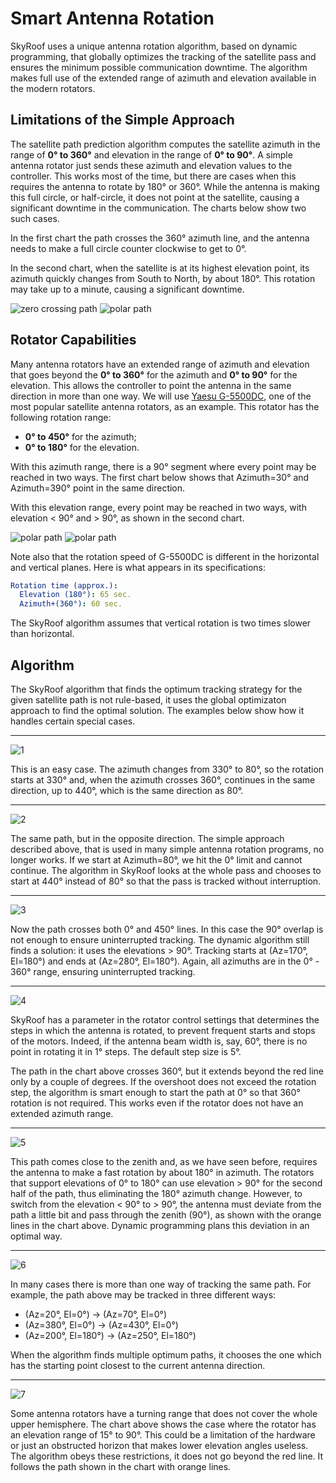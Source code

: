 # Smart Antenna Rotation

SkyRoof uses a unique antenna rotation algorithm, based on dynamic programming, that globally optimizes the tracking of the satellite pass and ensures the minimum possible communication downtime. The algorithm makes full use of the extended range of azimuth and elevation available in the modern rotators.

## Limitations of the Simple Approach

The satellite path prediction algorithm computes the satellite azimuth in the range of __0° to 360°__ and elevation in the range of __0° to 90°__. A simple antenna rotator just sends these azimuth and elevation values to the controller. This works most of the time, but there are cases when this requires the antenna to rotate by 180° or 360°. While the antenna is making this full circle, or half-circle, it does not point at the satellite, causing a significant downtime in the communication. The charts below show two such cases.

In the first chart the path crosses the  360° azimuth line, and the antenna needs to make a full circle counter clockwise to get to 0°.

In the second chart, when the satellite is at its highest elevation point, its azimuth quickly changes from South to North, by about 180°. This rotation may take up to a minute, causing a significant downtime.

![zero crossing path](../images/rotation/zero_crossing_path.png)
![polar path](../images/rotation/polar_path.png)

## Rotator Capabilities

Many antenna rotators have an extended range of azimuth and elevation that goes beyond the __0° to 360°__ for the azimuth and __0° to 90°__ for the elevation. This allows the controller to point the antenna in the same direction in more than one way. We will use
[Yaesu G-5500DC](https://www.yaesu.com/product-detail.aspx?Model=G-5500DC&CatName=Rotators),
one of the most popular satellite antenna rotators, as an example. This rotator has the following rotation range:

- __0° to 450°__ for the azimuth;
- __0° to 180°__ for the elevation.

With this azimuth range, there is a 90° segment where every point may be reached in two ways. The first chart below shows that Azimuth=30° and Azimuth=390° point in the same direction.

With this elevation range, every point may be reached in two ways, with elevation < 90° and > 90°, as shown in the second chart.

![polar path](../images/rotation/spiral.png)
![polar path](../images/rotation/flip.png)

Note also that the rotation speed of G-5500DC is different in the horizontal and vertical planes. Here is what appears in its specifications:

```yaml
Rotation time (approx.): 
  Elevation (180°): 65 sec.
  Azimuth+(360°): 60 sec.
```

The SkyRoof algorithm assumes that vertical rotation is two times slower than horizontal.

## Algorithm

The SkyRoof algorithm that finds the optimum tracking strategy for the given satellite path is not rule-based, it uses the global optimizaton approach to find the optimal solution. The examples below show how it handles certain special cases.

---

![1](../images/rotation/zero_crossing_forward.png)

This is an easy case. The azimuth changes from 330° to 80°, so the rotation starts at 330° and, when the azimuth crosses 360°, continues in the same direction, up to 440°, which is the same direction as 80°.

---

![2](../images/rotation/zero_crossing_backward.png)

The same path, but in the opposite direction. The simple approach described above, that is used in many simple antenna rotation programs, no longer works. If we start at Azimuth=80°, we hit the 0° limit and cannot continue. The algorithm in SkyRoof looks at the whole pass and chooses to start at 440° instead of 80° so that the pass is tracked without interruption.

---

![3](../images/rotation/crossing_both.png)

Now the path crosses both 0° and 450° lines. In this case the 90° overlap is not enough to ensure uninterrupted tracking. The dynamic algorithm still finds a solution: it uses the elevations > 90°. Tracking starts at (Az=170°, El=180°) and ends at (Az=280°, El=180°). Again, all azimuths are in the 0° - 360° range, ensuring uninterrupted tracking.

---

![4](../images/rotation/small_overshoot.png)

SkyRoof has a parameter in the rotator control settings that determines the steps in which the antenna is rotated, to prevent frequent starts and stops of the motors. Indeed, if the antenna beam width is, say, 60°, there is no point in rotating it in 1° steps. The default step size is 5°.

The path in the chart above crosses 360°, but it extends beyond the red line only by a couple of degrees. If the overshoot does not exceed the rotation step, the algorithm is smart enough to start the path at 0° so that 360° rotation is not required. This works even if the rotator does not have an extended azimuth range.

---

![5](../images/rotation/polar_path_flip.png)

This path comes close to the zenith and, as we have seen before, requires the antenna to make a fast rotation by about 180° in azimuth. The rotators that support elevations of 0° to 180° can use elevation > 90° for the second half of the path, thus eliminating the 180° azimuth change. However, to switch from the elevation < 90° to > 90°, the antenna must deviate from the path a little bit and pass through the zenith (90°), as shown with the orange lines in the chart above. Dynamic programming plans this deviation in an optimal way.

---

![6](../images/rotation/within_quadrant.png)

In many cases there is more than one way of tracking the same path. For example, the path above may be tracked in three different ways:

- (Az=20°, El=0°) -> (Az=70°, El=0°)
- (Az=380°, El=0°) -> (Az=430°, El=0°)
- (Az=200°, El=180°) -> (Az=250°, El=180°)

When the algorithm finds multiple optimum paths, it chooses the one which has the starting point closest to the current antenna direction.

---

![7](../images/rotation/clip.png)

Some antenna rotators have a turning range that does not cover the whole upper hemisphere. The chart above shows the case where the rotator has an elevation range of 15° to 90°. This could be a limitation of the hardware or just an obstructed horizon that makes lower elevation angles useless. The algorithm obeys these restrictions, it does not go beyond the red line. It follows the path shown in the chart with orange lines.
